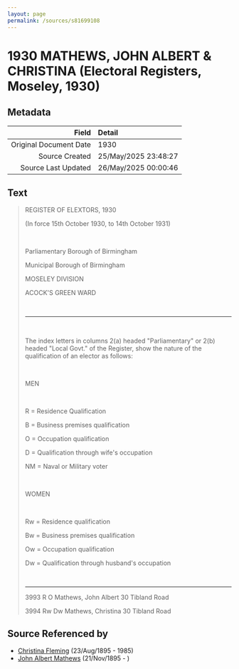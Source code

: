 ```yaml
---
layout: page
permalink: /sources/s81699108
---
```


# 1930 MATHEWS, JOHN ALBERT & CHRISTINA (Electoral Registers, Moseley, 1930)

## Metadata

Field | Detail
---:|:---
Original Document Date | 1930
Source Created | 25/May/2025 23:48:27
Source Last Updated | 26/May/2025 00:00:46

## Text

> REGISTER OF ELEXTORS, 1930
>
> (In force 15th October 1930, to 14th October 1931)
>
> <br/>
>
> Parliamentary Borough of Birmingham
>
> Municipal Borough of Birmingham
>
> MOSELEY DIVISION
>
> ACOCK'S GREEN WARD
>
> <br/>
>
> ---
>
> <br/>
>
> The index letters in columns 2(a) headed "Parliamentary" or 2(b) headed "Local Govt." of the Register, show the nature of the qualification of an elector as follows:
>
> <br/>
>
> MEN
>
> <br/>
>
> R = Residence Qualification
>
> B = Business premises qualification
>
> O = Occupation qualification
>
> D = Qualification through wife's occupation
>
> NM = Naval or Military voter
>
> <br/>
>
> WOMEN
>
> <br/>
>
> Rw = Residence qualification
>
> Bw = Business premises qualification
>
> Ow = Occupation qualification
>
> Dw = Qualification through husband's occupation
>
> <br/>
>
> ---
>
> 3993 R O Mathews, John Albert 30 Tibland Road
>
> 3994 Rw Dw Mathews, Christina 30 Tibland Road
>

## Source Referenced by

* [Christina Fleming](../people/@89446044@-christina-fleming-b1895-8-23-d1985.md) (23/Aug/1895 - 1985)
* [John Albert Mathews](../people/@5643892@-john-albert-mathews-b1895-11-21-d.md) (21/Nov/1895 - )
